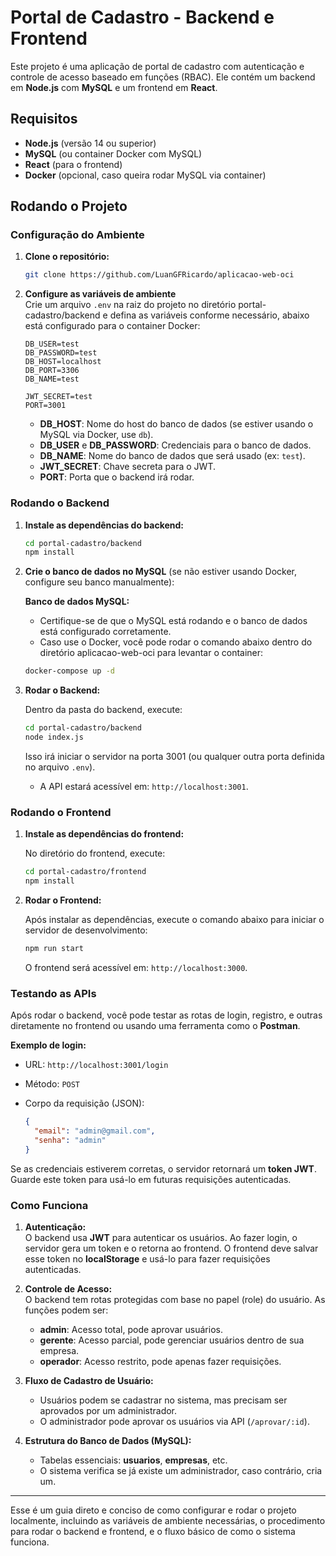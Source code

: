 # Portal de Cadastro - Backend e Frontend

Este projeto é uma aplicação de portal de cadastro com autenticação e controle de acesso baseado em funções (RBAC). Ele contém um backend em **Node.js** com **MySQL** e um frontend em **React**.

## Requisitos

- **Node.js** (versão 14 ou superior)
- **MySQL** (ou container Docker com MySQL)
- **React** (para o frontend)
- **Docker** (opcional, caso queira rodar MySQL via container)

## Rodando o Projeto

### Configuração do Ambiente

1. **Clone o repositório:**

   ```bash
   git clone https://github.com/LuanGFRicardo/aplicacao-web-oci
   ```

2. **Configure as variáveis de ambiente**  
   Crie um arquivo `.env` na raiz do projeto no diretório portal-cadastro/backend e defina as variáveis conforme necessário, abaixo está configurado para o container Docker:

   ```env
   DB_USER=test
   DB_PASSWORD=test
   DB_HOST=localhost
   DB_PORT=3306
   DB_NAME=test

   JWT_SECRET=test
   PORT=3001
   ```

   - **DB_HOST**: Nome do host do banco de dados (se estiver usando o MySQL via Docker, use `db`).
   - **DB_USER** e **DB_PASSWORD**: Credenciais para o banco de dados.
   - **DB_NAME**: Nome do banco de dados que será usado (ex: `test`).
   - **JWT_SECRET**: Chave secreta para o JWT.
   - **PORT**: Porta que o backend irá rodar.

### Rodando o Backend

1. **Instale as dependências do backend:**

   ```bash
   cd portal-cadastro/backend
   npm install
   ```

2. **Crie o banco de dados no MySQL** (se não estiver usando Docker, configure seu banco manualmente):

   **Banco de dados MySQL:**
   - Certifique-se de que o MySQL está rodando e o banco de dados está configurado corretamente.
   - Caso use o Docker, você pode rodar o comando abaixo dentro do diretório aplicacao-web-oci para levantar o container:

   ```bash
   docker-compose up -d
   ```

3. **Rodar o Backend:**

   Dentro da pasta do backend, execute:

   ```bash
   cd portal-cadastro/backend
   node index.js
   ```

   Isso irá iniciar o servidor na porta 3001 (ou qualquer outra porta definida no arquivo `.env`).

   - A API estará acessível em: `http://localhost:3001`.

### Rodando o Frontend

1. **Instale as dependências do frontend:**

   No diretório do frontend, execute:

   ```bash
   cd portal-cadastro/frontend
   npm install
   ```

2. **Rodar o Frontend:**

   Após instalar as dependências, execute o comando abaixo para iniciar o servidor de desenvolvimento:

   ```bash
   npm run start
   ```

   O frontend será acessível em: `http://localhost:3000`.

### Testando as APIs

Após rodar o backend, você pode testar as rotas de login, registro, e outras diretamente no frontend ou usando uma ferramenta como o **Postman**.

**Exemplo de login:**
- URL: `http://localhost:3001/login`
- Método: `POST`
- Corpo da requisição (JSON):

   ```json
   {
     "email": "admin@gmail.com",
     "senha": "admin"
   }
   ```

Se as credenciais estiverem corretas, o servidor retornará um **token JWT**. Guarde este token para usá-lo em futuras requisições autenticadas.

### Como Funciona

1. **Autenticação:**  
   O backend usa **JWT** para autenticar os usuários. Ao fazer login, o servidor gera um token e o retorna ao frontend. O frontend deve salvar esse token no **localStorage** e usá-lo para fazer requisições autenticadas.

2. **Controle de Acesso:**  
   O backend tem rotas protegidas com base no papel (role) do usuário. As funções podem ser:
   - **admin**: Acesso total, pode aprovar usuários.
   - **gerente**: Acesso parcial, pode gerenciar usuários dentro de sua empresa.
   - **operador**: Acesso restrito, pode apenas fazer requisições.

3. **Fluxo de Cadastro de Usuário:**  
   - Usuários podem se cadastrar no sistema, mas precisam ser aprovados por um administrador.
   - O administrador pode aprovar os usuários via API (`/aprovar/:id`).

4. **Estrutura do Banco de Dados (MySQL):**  
   - Tabelas essenciais: **usuarios**, **empresas**, etc.
   - O sistema verifica se já existe um administrador, caso contrário, cria um.

---

Esse é um guia direto e conciso de como configurar e rodar o projeto localmente, incluindo as variáveis de ambiente necessárias, o procedimento para rodar o backend e frontend, e o fluxo básico de como o sistema funciona.
